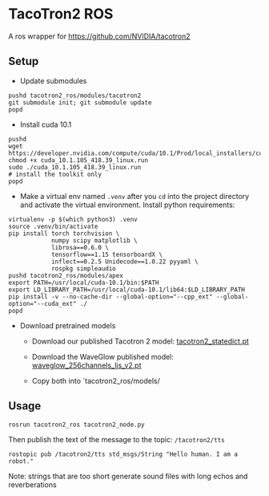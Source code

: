 # TacoTron2 ROS

A ros wrapper for https://github.com/NVIDIA/tacotron2

## Setup

- Update submodules

```
pushd tacotron2_ros/modules/tacotron2
git submodule init; git submodule update
popd
```

- Install cuda 10.1

```
pushd
wget https://developer.nvidia.com/compute/cuda/10.1/Prod/local_installers/cuda_10.1.105_418.39_linux.run
chmod +x cuda_10.1.105_418.39_linux.run
sudo ./cuda_10.1.105_418.39_linux.run
# install the toolkit only
popd
```

- Make a virtual env named `.venv` after you `cd` into the project directory and activate the virtual environment. Install python requirements:

```
virtualenv -p $(which python3) .venv
source .venv/bin/activate
pip install torch torchvision \
            numpy scipy matplotlib \
            librosa==0.6.0 \
            tensorflow==1.15 tensorboardX \
            inflect==0.2.5 Unidecode==1.0.22 pyyaml \
            rospkg simpleaudio
pushd tacotron2_ros/modules/apex
export PATH=/usr/local/cuda-10.1/bin:$PATH
export LD_LIBRARY_PATH=/usr/local/cuda-10.1/lib64:$LD_LIBRARY_PATH
pip install -v --no-cache-dir --global-option="--cpp_ext" --global-option="--cuda_ext" ./
popd
```

- Download pretrained models

  - Download our published Tacotron 2 model: [tacotron2_statedict.pt](https://drive.google.com/file/d/1c5ZTuT7J08wLUoVZ2KkUs_VdZuJ86ZqA/view)

  - Download the WaveGlow published model: [waveglow_256channels_ljs_v2.pt](https://drive.google.com/file/d/1WsibBTsuRg_SF2Z6L6NFRTT-NjEy1oTx/view)

  - Copy both into `tacotron2_ros/models/

## Usage

```
rosrun tacotron2_ros tacotron2_node.py
```

Then publish the text of the message to the topic: `/tacotron2/tts`

```
rostopic pub /tacotron2/tts std_msgs/String "Hello human. I am a robot."
```

Note: strings that are too short generate sound files with long echos and reverberations

